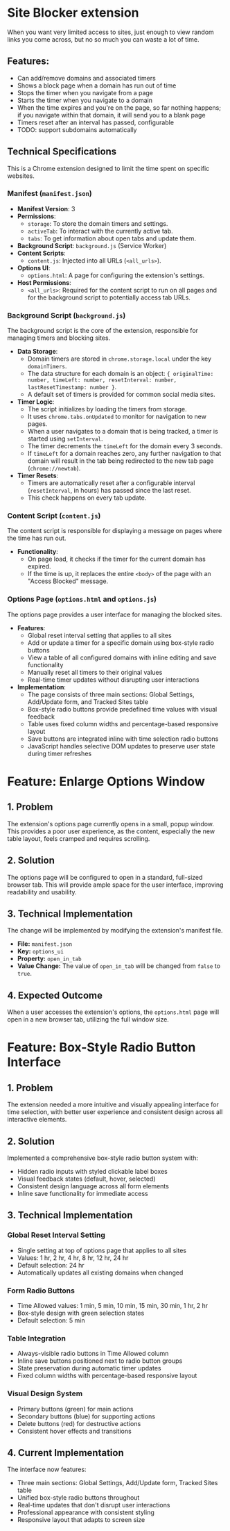 # Site Blocker extension

When you want very limited access to sites, just enough to view random links you come across, but no so much you can waste a lot of time.

## Features:
* Can add/remove domains and associated timers
* Shows a block page when a domain has run out of time
* Stops the timer when you navigate from a page
* Starts the timer when you navigate to a domain
* When the time expires and you're on the page, so far nothing happens; if you navigate within that domain, it will send you to a blank page
* Timers reset after an interval has passed, configurable
* TODO: support subdomains automatically

## Technical Specifications

This is a Chrome extension designed to limit the time spent on specific websites.

### Manifest (`manifest.json`)

*   **Manifest Version**: 3
*   **Permissions**:
    *   `storage`: To store the domain timers and settings.
    *   `activeTab`: To interact with the currently active tab.
    *   `tabs`: To get information about open tabs and update them.
*   **Background Script**: `background.js` (Service Worker)
*   **Content Scripts**:
    *   `content.js`: Injected into all URLs (`<all_urls>`).
*   **Options UI**:
    *   `options.html`: A page for configuring the extension's settings.
*   **Host Permissions**:
    *   `<all_urls>`: Required for the content script to run on all pages and for the background script to potentially access tab URLs.

### Background Script (`background.js`)

The background script is the core of the extension, responsible for managing timers and blocking sites.

*   **Data Storage**:
    *   Domain timers are stored in `chrome.storage.local` under the key `domainTimers`.
    *   The data structure for each domain is an object: `{ originalTime: number, timeLeft: number, resetInterval: number, lastResetTimestamp: number }`.
    *   A default set of timers is provided for common social media sites.
*   **Timer Logic**:
    *   The script initializes by loading the timers from storage.
    *   It uses `chrome.tabs.onUpdated` to monitor for navigation to new pages.
    *   When a user navigates to a domain that is being tracked, a timer is started using `setInterval`.
    *   The timer decrements the `timeLeft` for the domain every 3 seconds.
    *   If `timeLeft` for a domain reaches zero, any further navigation to that domain will result in the tab being redirected to the new tab page (`chrome://newtab`).
*   **Timer Resets**:
    *   Timers are automatically reset after a configurable interval (`resetInterval`, in hours) has passed since the last reset.
    *   This check happens on every tab update.

### Content Script (`content.js`)

The content script is responsible for displaying a message on pages where the time has run out.

*   **Functionality**:
    *   On page load, it checks if the timer for the current domain has expired.
    *   If the time is up, it replaces the entire `<body>` of the page with an "Access Blocked" message.

### Options Page (`options.html` and `options.js`)

The options page provides a user interface for managing the blocked sites.

*   **Features**:
    *   Global reset interval setting that applies to all sites
    *   Add or update a timer for a specific domain using box-style radio buttons
    *   View a table of all configured domains with inline editing and save functionality
    *   Manually reset all timers to their original values
    *   Real-time timer updates without disrupting user interactions
*   **Implementation**:
    *   The page consists of three main sections: Global Settings, Add/Update form, and Tracked Sites table
    *   Box-style radio buttons provide predefined time values with visual feedback
    *   Table uses fixed column widths and percentage-based responsive layout
    *   Save buttons are integrated inline with time selection radio buttons
    *   JavaScript handles selective DOM updates to preserve user state during timer refreshes

# Feature: Enlarge Options Window

## 1. Problem

The extension's options page currently opens in a small, popup window. This provides a poor user experience, as the content, especially the new table layout, feels cramped and requires scrolling.

## 2. Solution

The options page will be configured to open in a standard, full-sized browser tab. This will provide ample space for the user interface, improving readability and usability.

## 3. Technical Implementation

The change will be implemented by modifying the extension's manifest file.

*   **File:** `manifest.json`
*   **Key:** `options_ui`
*   **Property:** `open_in_tab`
*   **Value Change:** The value of `open_in_tab` will be changed from `false` to `true`.

## 4. Expected Outcome

When a user accesses the extension's options, the `options.html` page will open in a new browser tab, utilizing the full window size.

# Feature: Box-Style Radio Button Interface

## 1. Problem

The extension needed a more intuitive and visually appealing interface for time selection, with better user experience and consistent design across all interactive elements.

## 2. Solution

Implemented a comprehensive box-style radio button system with:
- Hidden radio inputs with styled clickable label boxes
- Visual feedback states (default, hover, selected)
- Consistent design language across all form elements
- Inline save functionality for immediate access

## 3. Technical Implementation

### Global Reset Interval Setting
- Single setting at top of options page that applies to all sites
- Values: 1 hr, 2 hr, 4 hr, 8 hr, 12 hr, 24 hr
- Default selection: 24 hr
- Automatically updates all existing domains when changed

### Form Radio Buttons
- Time Allowed values: 1 min, 5 min, 10 min, 15 min, 30 min, 1 hr, 2 hr
- Box-style design with green selection states
- Default selection: 5 min

### Table Integration
- Always-visible radio buttons in Time Allowed column
- Inline save buttons positioned next to radio button groups
- State preservation during automatic timer updates
- Fixed column widths with percentage-based responsive layout

### Visual Design System
- Primary buttons (green) for main actions
- Secondary buttons (blue) for supporting actions  
- Delete buttons (red) for destructive actions
- Consistent hover effects and transitions

## 4. Current Implementation

The interface now features:
- Three main sections: Global Settings, Add/Update form, Tracked Sites table
- Unified box-style radio buttons throughout
- Real-time updates that don't disrupt user interactions
- Professional appearance with consistent styling
- Responsive layout that adapts to screen size